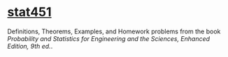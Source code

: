 # [stat451](https://rbolt13.github.io/stat451/)

Definitions, Theorems, Examples, and Homework problems from the book *Probability and Statistics for Engineering and the Sciences, Enhanced Edition, 9th ed.*. 

